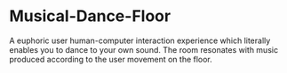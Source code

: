 # Musical-Dance-Floor
A euphoric user human-computer interaction experience which literally enables you to dance to your own sound. The room resonates with music produced according to the user movement on the floor. 
